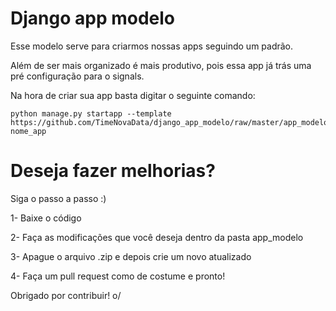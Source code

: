 # Django app modelo
Esse modelo serve para criarmos nossas apps seguindo um padrão.

Além de ser mais organizado é mais produtivo, pois essa app já trás uma pré configuração para o signals.

Na hora de criar sua app basta digitar o seguinte comando:

``` shell
python manage.py startapp --template https://github.com/TimeNovaData/django_app_modelo/raw/master/app_modelo.zip nome_app
```

# Deseja fazer melhorias?
Siga o passo a passo :)

1- Baixe o código

2- Faça as modificações que você deseja dentro da pasta app_modelo

3- Apague o arquivo .zip e depois crie um novo atualizado

4- Faça um pull request como de costume e pronto!

Obrigado por contribuir! o/
